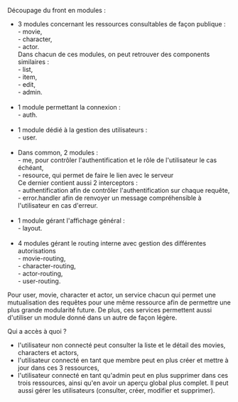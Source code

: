Découpage du front en modules :

- 3 modules concernant les ressources consultables de façon publique : <br/>
      - movie,<br/>
      - character,<br/>
      - actor.<br/>
    Dans chacun de ces modules, on peut retrouver des components similaires :<br/>
        - list,<br/>
        - item,<br/>
        - edit,<br/>
        - admin.<br/>
  <br/>
- 1 module permettant la connexion :<br/>
      - auth.<br/>
  <br/>
- 1 module dédié à la gestion des utilisateurs :<br/>
      - user.<br/>
  <br/>
- Dans common, 2 modules :<br/>
      - me, pour contrôler l'authentification et le rôle de l'utilisateur le cas échéant,<br/>
      - resource, qui permet de faire le lien avec le serveur<br/>
        Ce dernier contient aussi 2 interceptors :<br/>
          - authentification afin de contrôler l'authentification sur chaque requête, <br/>
          - error.handler afin de renvoyer un message compréhensible à l'utilisateur en cas d'erreur.<br/>
  <br/>
- 1 module gérant l'affichage général :<br/>
      - layout.<br/>
  <br/>
- 4 modules gérant le routing interne avec gestion des différentes autorisations<br/>
      - movie-routing,<br/>
      - character-routing,<br/>
      - actor-routing,<br/>
      - user-routing.

Pour user, movie, character et actor, un service chacun qui permet une mutualisation des requêtes 
pour une même ressource afin de permettre une plus grande modularité future.
De plus, ces services permettent aussi d'utiliser un module donné dans un autre de façon légère.


Qui a accès à quoi ?

- l'utilisateur non connecté peut consulter la liste et le détail des movies, characters et actors,
- l'utilisateur connecté en tant que membre peut en plus créer et mettre à jour dans ces 3 ressources,
- l'utilisateur connecté en tant qu'admin peut en plus supprimer dans ces trois ressources, ainsi qu'en avoir un aperçu global plus complet.
Il peut aussi gérer les utilisateurs (consulter, créer, modifier et supprimer).

